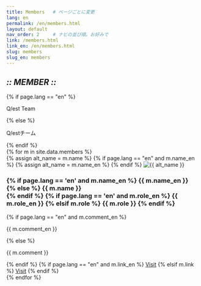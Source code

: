 ```yaml
---
title: Members   # ページごとに変更
lang: en
permalink: /en/members.html
layout: default
nav_order: 2     # ナビの並び順。お好みで
link: /members.html
link_en: /en/members.html
slug: members
slug_en: members
---
```


<section class="hero" data-reveal>
  <h1 class="chapter glitch" data-shadow="Chapter II :: MEMBER ::">
    <em>:: MEMBER ::</em>
  </h1>
  {% if page.lang == "en" %}
    <p class="lead">Q/est Team</p>
  {% else %}
    <p class="lead">Q/estチーム</p>
  {% endif %}
  <!-- 必要ならボタンや追加要素も配置可能 -->
</section>
<div class="cards">
  {% for m in site.data.members %}
  <div class="card" data-reveal>
    {% assign alt_name = m.name %}
    {% if page.lang == "en" and m.name_en %}
    {% assign alt_name = m.name_en %}
    {% endif %}
    <img src="{{ '/assets/img/members/' | append: m.photo | relative_url }}" alt="{{ alt_name }}">
    <h3>
      {% if page.lang == 'en' and m.name_en %}
        {{ m.name_en }}<br>
      {% else %}
        {{ m.name }}<br>
      {% endif %}
      {% if page.lang == 'en' and m.role_en %}
        <span class="member-role">{{ m.role_en }}</span>
      {% elsif m.role %}
        <span class="member-role">{{ m.role }}</span>
      {% endif %}
    </h3>
    {% if page.lang == "en" and m.comment_en %}
      <p>{{ m.comment_en }}</p>
    {% else %}
      <p>{{ m.comment }}</p>
    {% endif %}
    {% if page.lang == "en" and m.link_en %}
      <a href="{{ m.link_en }}" class="btn-quest" target="_blank" rel="noopener">Visit</a>
    {% elsif m.link %}
      <a href="{{ m.link }}" class="btn-quest" target="_blank" rel="noopener">Visit</a>
    {% endif %}
  </div>
  {% endfor %}
</div>